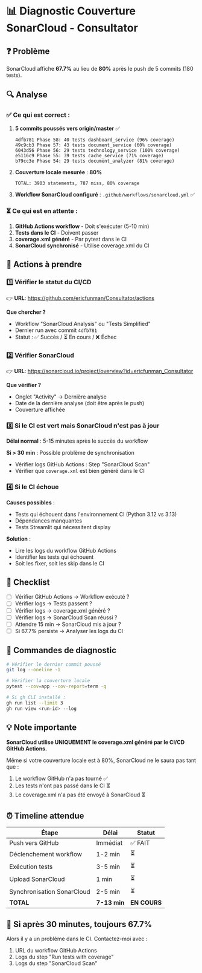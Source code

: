# 📊 Diagnostic Couverture SonarCloud - Consultator

## ❓ Problème
SonarCloud affiche **67.7%** au lieu de **80%** après le push de 5 commits (180 tests).

## 🔍 Analyse

### ✅ Ce qui est correct :
1. **5 commits poussés vers origin/master** ✅
   ```
   4dfb781 Phase 58: 40 tests dashboard_service (96% coverage)
   49c9cb3 Phase 57: 43 tests document_service (60% coverage)
   6043d56 Phase 56: 29 tests technology_service (100% coverage)
   e5116c9 Phase 55: 39 tests cache_service (71% coverage)
   b79cc3e Phase 54: 29 tests document_analyzer (81% coverage)
   ```

2. **Couverture locale mesurée** : **80%**
   ```
   TOTAL: 3903 statements, 787 miss, 80% coverage
   ```

3. **Workflow SonarCloud configuré** : `.github/workflows/sonarcloud.yml` ✅

### ⏳ Ce qui est en attente :
1. **GitHub Actions workflow** - Doit s'exécuter (5-10 min)
2. **Tests dans le CI** - Doivent passer
3. **coverage.xml généré** - Par pytest dans le CI
4. **SonarCloud synchronisé** - Utilise coverage.xml du CI

## 🎯 Actions à prendre

### 1️⃣ **Vérifier le statut du CI/CD**
👉 **URL**: https://github.com/ericfunman/Consultator/actions

**Que chercher ?**
- Workflow "SonarCloud Analysis" ou "Tests Simplified" 
- Dernier run avec commit `4dfb781`
- Statut : ✅ Succès / ⏳ En cours / ❌ Échec

### 2️⃣ **Vérifier SonarCloud**
👉 **URL**: https://sonarcloud.io/project/overview?id=ericfunman_Consultator

**Que vérifier ?**
- Onglet "Activity" → Dernière analyse
- Date de la dernière analyse (doit être après le push)
- Couverture affichée

### 3️⃣ **Si le CI est vert mais SonarCloud n'est pas à jour**

**Délai normal** : 5-15 minutes après le succès du workflow

**Si > 30 min** : Possible problème de synchronisation
- Vérifier logs GitHub Actions : Step "SonarCloud Scan"
- Vérifier que `coverage.xml` est bien généré dans le CI

### 4️⃣ **Si le CI échoue**

**Causes possibles** :
- Tests qui échouent dans l'environnement CI (Python 3.12 vs 3.13)
- Dépendances manquantes
- Tests Streamlit qui nécessitent display

**Solution** :
- Lire les logs du workflow GitHub Actions
- Identifier les tests qui échouent
- Soit les fixer, soit les skip dans le CI

## 📝 Checklist

- [ ] Vérifier GitHub Actions → Workflow exécuté ?
- [ ] Vérifier logs → Tests passent ?
- [ ] Vérifier logs → coverage.xml généré ?
- [ ] Vérifier logs → SonarCloud Scan réussi ?
- [ ] Attendre 15 min → SonarCloud mis à jour ?
- [ ] Si 67.7% persiste → Analyser les logs du CI

## 🔧 Commandes de diagnostic

```bash
# Vérifier le dernier commit poussé
git log --oneline -1

# Vérifier la couverture locale
pytest --cov=app --cov-report=term -q

# Si gh CLI installé :
gh run list --limit 3
gh run view <run-id> --log
```

## 💡 Note importante

**SonarCloud utilise UNIQUEMENT le coverage.xml généré par le CI/CD GitHub Actions.**

Même si votre couverture locale est à 80%, SonarCloud ne le saura pas tant que :
1. Le workflow GitHub n'a pas tourné ✅
2. Les tests n'ont pas passé dans le CI ⏳
3. Le coverage.xml n'a pas été envoyé à SonarCloud ⏳

## ⏰ Timeline attendue

| Étape | Délai | Statut |
|-------|-------|--------|
| Push vers GitHub | Immédiat | ✅ FAIT |
| Déclenchement workflow | 1-2 min | ⏳ |
| Exécution tests | 3-5 min | ⏳ |
| Upload SonarCloud | 1 min | ⏳ |
| Synchronisation SonarCloud | 2-5 min | ⏳ |
| **TOTAL** | **7-13 min** | **EN COURS** |

## 🚨 Si après 30 minutes, toujours 67.7%

Alors il y a un problème dans le CI. Contactez-moi avec :
1. URL du workflow GitHub Actions
2. Logs du step "Run tests with coverage"
3. Logs du step "SonarCloud Scan"
